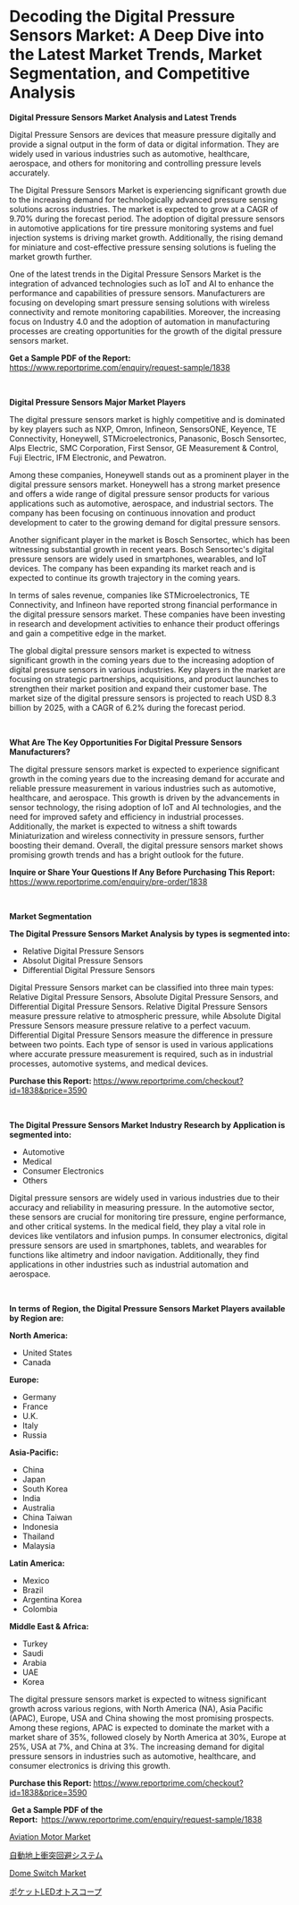 <p><h1>Decoding the Digital Pressure Sensors Market: A Deep Dive into the Latest Market Trends, Market Segmentation, and Competitive Analysis</h1></p><p><strong>Digital Pressure Sensors Market Analysis and Latest Trends</strong></p>
<p><p>Digital Pressure Sensors are devices that measure pressure digitally and provide a signal output in the form of data or digital information. They are widely used in various industries such as automotive, healthcare, aerospace, and others for monitoring and controlling pressure levels accurately.</p><p>The Digital Pressure Sensors Market is experiencing significant growth due to the increasing demand for technologically advanced pressure sensing solutions across industries. The market is expected to grow at a CAGR of 9.70% during the forecast period. The adoption of digital pressure sensors in automotive applications for tire pressure monitoring systems and fuel injection systems is driving market growth. Additionally, the rising demand for miniature and cost-effective pressure sensing solutions is fueling the market growth further.</p><p>One of the latest trends in the Digital Pressure Sensors Market is the integration of advanced technologies such as IoT and AI to enhance the performance and capabilities of pressure sensors. Manufacturers are focusing on developing smart pressure sensing solutions with wireless connectivity and remote monitoring capabilities. Moreover, the increasing focus on Industry 4.0 and the adoption of automation in manufacturing processes are creating opportunities for the growth of the digital pressure sensors market.</p></p>
<p><strong>Get a Sample PDF of the Report:&nbsp;</strong> <a href="https://www.reportprime.com/enquiry/request-sample/1838">https://www.reportprime.com/enquiry/request-sample/1838</a></p>
<p>&nbsp;</p>
<p><strong>Digital Pressure Sensors Major Market Players</strong></p>
<p><p>The digital pressure sensors market is highly competitive and is dominated by key players such as NXP, Omron, Infineon, SensorsONE, Keyence, TE Connectivity, Honeywell, STMicroelectronics, Panasonic, Bosch Sensortec, Alps Electric, SMC Corporation, First Sensor, GE Measurement & Control, Fuji Electric, IFM Electronic, and Pewatron.</p><p>Among these companies, Honeywell stands out as a prominent player in the digital pressure sensors market. Honeywell has a strong market presence and offers a wide range of digital pressure sensor products for various applications such as automotive, aerospace, and industrial sectors. The company has been focusing on continuous innovation and product development to cater to the growing demand for digital pressure sensors.</p><p>Another significant player in the market is Bosch Sensortec, which has been witnessing substantial growth in recent years. Bosch Sensortec's digital pressure sensors are widely used in smartphones, wearables, and IoT devices. The company has been expanding its market reach and is expected to continue its growth trajectory in the coming years.</p><p>In terms of sales revenue, companies like STMicroelectronics, TE Connectivity, and Infineon have reported strong financial performance in the digital pressure sensors market. These companies have been investing in research and development activities to enhance their product offerings and gain a competitive edge in the market.</p><p>The global digital pressure sensors market is expected to witness significant growth in the coming years due to the increasing adoption of digital pressure sensors in various industries. Key players in the market are focusing on strategic partnerships, acquisitions, and product launches to strengthen their market position and expand their customer base. The market size of the digital pressure sensors is projected to reach USD 8.3 billion by 2025, with a CAGR of 6.2% during the forecast period.</p></p>
<p>&nbsp;</p>
<p><strong>What Are The Key Opportunities For Digital Pressure Sensors Manufacturers?</strong></p>
<p><p>The digital pressure sensors market is expected to experience significant growth in the coming years due to the increasing demand for accurate and reliable pressure measurement in various industries such as automotive, healthcare, and aerospace. This growth is driven by the advancements in sensor technology, the rising adoption of IoT and AI technologies, and the need for improved safety and efficiency in industrial processes. Additionally, the market is expected to witness a shift towards Miniaturization and wireless connectivity in pressure sensors, further boosting their demand. Overall, the digital pressure sensors market shows promising growth trends and has a bright outlook for the future.</p></p>
<p><strong>Inquire or Share Your Questions If Any Before Purchasing This Report:</strong> <a href="https://www.reportprime.com/enquiry/pre-order/1838">https://www.reportprime.com/enquiry/pre-order/1838</a></p>
<p>&nbsp;</p>
<p><strong>Market Segmentation</strong></p>
<p><strong>The Digital Pressure Sensors Market Analysis by types is segmented into:</strong></p>
<p><ul><li>Relative Digital Pressure Sensors</li><li>Absolut Digital Pressure Sensors</li><li>Differential Digital Pressure Sensors</li></ul></p>
<p><p>Digital Pressure Sensors market can be classified into three main types: Relative Digital Pressure Sensors, Absolute Digital Pressure Sensors, and Differential Digital Pressure Sensors. Relative Digital Pressure Sensors measure pressure relative to atmospheric pressure, while Absolute Digital Pressure Sensors measure pressure relative to a perfect vacuum. Differential Digital Pressure Sensors measure the difference in pressure between two points. Each type of sensor is used in various applications where accurate pressure measurement is required, such as in industrial processes, automotive systems, and medical devices.</p></p>
<p><strong>Purchase this Report:&nbsp;</strong><a href="https://www.reportprime.com/checkout?id=1838&price=3590">https://www.reportprime.com/checkout?id=1838&price=3590</a></p>
<p>&nbsp;</p>
<p><strong>The Digital Pressure Sensors Market Industry Research by Application is segmented into:</strong></p>
<p><ul><li>Automotive</li><li>Medical</li><li>Consumer Electronics</li><li>Others</li></ul></p>
<p><p>Digital pressure sensors are widely used in various industries due to their accuracy and reliability in measuring pressure. In the automotive sector, these sensors are crucial for monitoring tire pressure, engine performance, and other critical systems. In the medical field, they play a vital role in devices like ventilators and infusion pumps. In consumer electronics, digital pressure sensors are used in smartphones, tablets, and wearables for functions like altimetry and indoor navigation. Additionally, they find applications in other industries such as industrial automation and aerospace.</p></p>
<p>&nbsp;</p>
<p><strong>In terms of Region, the Digital Pressure Sensors Market Players available by Region are:</strong></p>
<p>
    <p> <strong> North America: </strong>
        <ul>
            <li>United States</li>
            <li>Canada</li>
        </ul>
        </p> 
    <p> <strong> Europe: </strong>
        <ul>
            <li>Germany</li>
            <li>France</li>
            <li>U.K.</li>
            <li>Italy</li>
            <li>Russia</li>
        </ul>
        </p> 
    <p> <strong> Asia-Pacific: </strong>
        <ul>
            <li>China</li>
            <li>Japan</li>
            <li>South Korea</li>
            <li>India</li>
            <li>Australia</li>
            <li>China Taiwan</li>
            <li>Indonesia</li>
            <li>Thailand</li>
            <li>Malaysia</li>
        </ul>
        </p> 
    <p> <strong> Latin America: </strong>
        <ul>
            <li>Mexico</li>
            <li>Brazil</li>
            <li>Argentina Korea</li>
            <li>Colombia</li>
        </ul>
        </p> 
    <p> <strong> Middle East & Africa: </strong>
        <ul>
            <li>Turkey</li>
            <li>Saudi</li>
            <li>Arabia</li>
            <li>UAE</li>
            <li>Korea</li>
        </ul>
    </p>
    </p>
<p><p>The digital pressure sensors market is expected to witness significant growth across various regions, with North America (NA), Asia Pacific (APAC), Europe, USA and China showing the most promising prospects. Among these regions, APAC is expected to dominate the market with a market share of 35%, followed closely by North America at 30%, Europe at 25%, USA at 7%, and China at 3%. The increasing demand for digital pressure sensors in industries such as automotive, healthcare, and consumer electronics is driving this growth.</p></p>
<p><strong>Purchase this Report: </strong><a href="https://www.reportprime.com/checkout?id=1838&price=3590">https://www.reportprime.com/checkout?id=1838&price=3590</a></p>
<p>&nbsp;<strong>Get a Sample PDF of the Report:&nbsp;&nbsp;</strong><a href="https://www.reportprime.com/enquiry/request-sample/1838">https://www.reportprime.com/enquiry/request-sample/1838</a></p>
<p><strong></strong></p>
<p><p><a href="https://github.com/Hazelklievgspy6vdcsmu106w/Market-Research-Report-List-1/blob/main/aviation-motor-market.md">Aviation Motor Market</a></p><p><a href="https://github.com/marbadji/Market-Research-Report-List-1/blob/main/625164810480.md">自動地上衝突回避システム</a></p><p><a href="https://github.com/lubmix/Market-Research-Report-List-2/blob/main/dome-switch-market.md">Dome Switch Market</a></p><p><a href="https://github.com/KaydenJohns1964/Market-Research-Report-List-1/blob/main/377966510481.md">ポケットLEDオトスコープ</a></p></p>